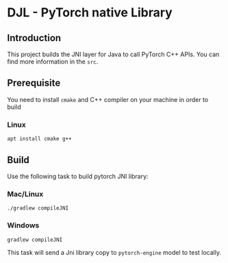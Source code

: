 # DJL - PyTorch native Library

## Introduction
This project builds the JNI layer for Java to call PyTorch C++ APIs.
You can find more information in the `src`.

## Prerequisite
You need to install `cmake` and C++ compiler on your machine in order to build

### Linux
```
apt install cmake g++
```

## Build

Use the following task to build pytorch JNI library:

### Mac/Linux
```
./gradlew compileJNI
```

### Windows
```
gradlew compileJNI
```
This task will send a Jni library copy to `pytorch-engine` model to test locally.
